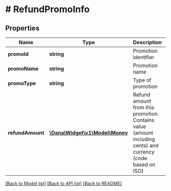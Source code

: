 # # RefundPromoInfo

## Properties

Name | Type | Description | Notes
------------ | ------------- | ------------- | -------------
**promoId** | **string** | Promotion identifier |
**promoName** | **string** | Promotion name |
**promoType** | **string** | Type of promotion |
**refundAmount** | [**\Dana\Widget\v1\Model\Money**](Money.md) | Refund amount from this promotion. Contains value (amount including cents) and currency (code based on ISO) |

[[Back to Model list]](../../README.md#models) [[Back to API list]](../../README.md#endpoints) [[Back to README]](../../README.md)
